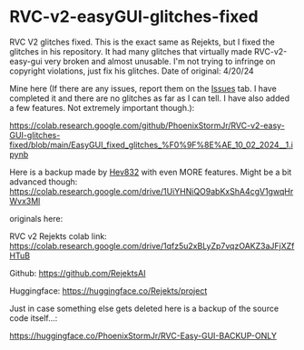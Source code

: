 # RVC-v2-easyGUI-glitches-fixed

RVC V2 glitches fixed. This is the exact same as Rejekts, but I fixed the glitches in his repository. It had many glitches that virtually made RVC-v2-easy-gui very broken and almost unusable. I'm not trying to infringe on copyright violations, just fix his glitches. Date of original: 4/20/24

Mine here (If there are any issues, report them on the [Issues](https://github.com/PhoenixStormJr/RVC-v2-easy-GUI-glitches-fixed/issues) tab. I have completed it and there are no glitches as far as I can tell. I have also added a few features. Not extremely important though.):

https://colab.research.google.com/github/PhoenixStormJr/RVC-v2-easy-GUI-glitches-fixed/blob/main/EasyGUI_fixed_glitches_%F0%9F%8E%AE_10_02_2024__1.ipynb

Here is a backup made by [Hev832](https://huggingface.co/Hev832) with even MORE features. Might be a bit advanced though: https://colab.research.google.com/drive/1UiYHNiQO9abKxShA4cgV1gwqHrWvx3Ml

originals here:

RVC v2 Rejekts colab link: https://colab.research.google.com/drive/1qfz5u2xBLyZp7vqzOAKZ3aJFjXZfHTuB

Github: https://github.com/RejektsAI

Huggingface: https://huggingface.co/Rejekts/project

Just in case something else gets deleted here is a backup of the source code itself...:

https://huggingface.co/PhoenixStormJr/RVC-Easy-GUI-BACKUP-ONLY

